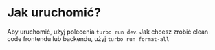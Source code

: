 # Jak uruchomić?

Aby uruchomić, użyj polecenia `turbo run dev`. Jak chcesz zrobić clean code frontendu lub backendu, użyj `turbo run format-all`